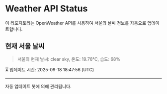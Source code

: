 
# Weather API Status

이 리포지토리는 OpenWeather API를 사용하여 서울의 날씨 정보를 자동으로 업데이트합니다.

## 현재 서울 날씨
> 서울의 현재 날씨: clear sky, 온도: 19.76°C, 습도: 68%

⏳ 업데이트 시간: 2025-09-18 18:47:56 (UTC)

---
자동 업데이트 봇에 의해 관리됩니다.
